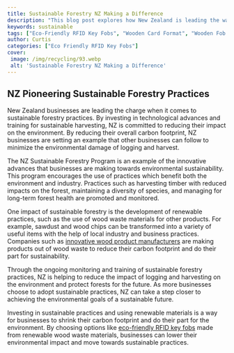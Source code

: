 ```yaml
---
title: Sustainable Forestry NZ Making a Difference
description: "This blog post explores how New Zealand is leading the way in sustainable forestry Discover the ways the country is helping to protect the environment animal and marine life and its own resources"
keywords: sustainable
tags: ["Eco-Friendly RFID Key Fobs", "Wooden Card Format", "Wooden Fob Format"]
author: Curtis
categories: ["Eco Friendly RFID Key Fobs"]
cover: 
 image: /img/recycling/93.webp
 alt: 'Sustainable Forestry NZ Making a Difference'
---
```

## NZ Pioneering Sustainable Forestry Practices 

New Zealand businesses are leading the charge when it comes to sustainable forestry practices. By investing in technological advances and training for sustainable harvesting, NZ is committed to reducing their impact on the environment. By reducing their overall carbon footprint, NZ businesses are setting an example that other businesses can follow to minimize the environmental damage of logging and harvest. 

The NZ Sustainable Forestry Program is an example of the innovative advances that businesses are making towards environmental sustainability. This program encourages the use of practices which benefit both the environment and industry. Practices such as harvesting timber with reduced impacts on the forest, maintaining a diversity of species, and managing for long-term forest health are promoted and monitored. 

One impact of sustainable forestry is the development of renewable practices, such as the use of wood waste materials for other products. For example, sawdust and wood chips can be transformed into a variety of useful items with the help of local industry and business practices. Companies such as [innovative wood product manufacturers](/wood/wood-products) are making products out of wood waste to reduce their carbon footprint and do their part for sustainability.

Through the ongoing monitoring and training of sustainable forestry practices, NZ is helping to reduce the impact of logging and harvesting on the environment and protect forests for the future. As more businesses choose to adopt sustainable practices, NZ can take a step closer to achieving the environmental goals of a sustainable future. 

Investing in sustainable practices and using renewable materials is a way for businesses to shrink their carbon footprint and do their part for the environment. By choosing options like [eco-friendly RFID key fobs](/eco-friendly-rfid-key-fobs) made from renewable wood waste materials, businesses can lower their environmental impact and move towards sustainable practices.
